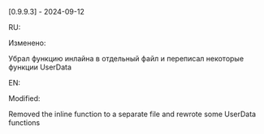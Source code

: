 [0.9.9.3] - 2024-09-12

RU:

Изменено:

Убрал функцию инлайна в отдельный файл и переписал некоторые функции UserData

EN:

Modified:

Removed the inline function to a separate file and rewrote some UserData functions